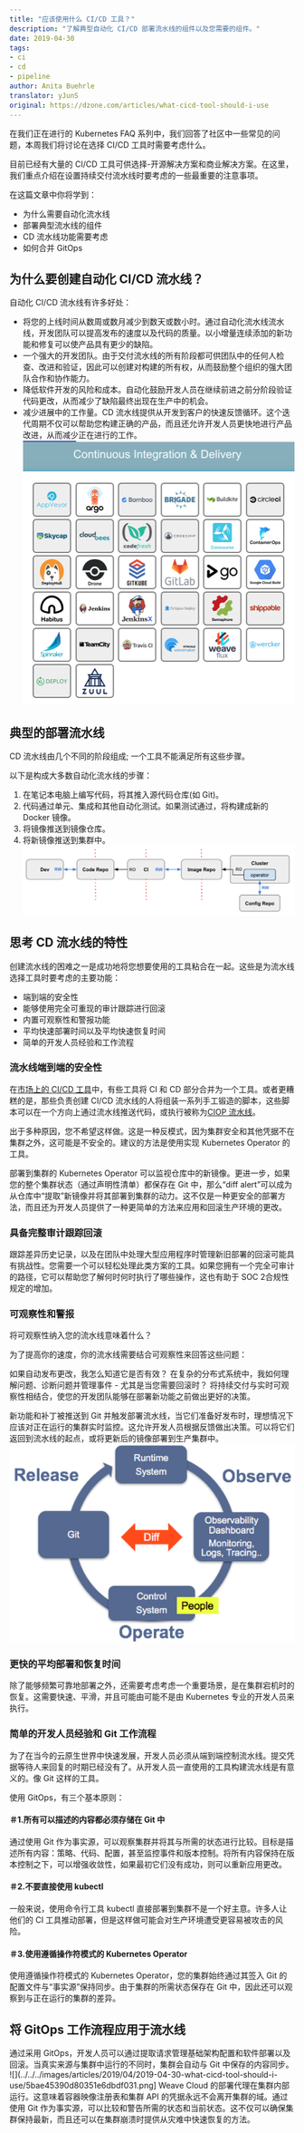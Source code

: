 ```yaml
---
title: "应该使用什么 CI/CD 工具？"
description: "了解典型自动化 CI/CD 部署流水线的组件以及您需要的组件。"
date: 2019-04-30
tags:
- ci
- cd
- pipeline
author: Anita Buehrle
translator: yJunS
original: https://dzone.com/articles/what-cicd-tool-should-i-use
---
```


在我们正在进行的 Kubernetes FAQ 系列中，我们回答了社区中一些常见的问题，本周我们将讨论在选择 CI/CD 工具时需要考虑什么。

目前已经有大量的 CI/CD 工具可供选择-开源解决方案和商业解决方案。在这里，我们重点介绍在设置持续交付流水线时要考虑的一些最重要的注意事项。

在这篇文章中你将学到：
- 为什么需要自动化流水线
- 部署典型流水线的组件
- CD 流水线功能需要考虑
- 如何合并 GitOps

## 为什么要创建自动化 CI/CD 流水线？
自动化 CI/CD 流水线有许多好处：
- 将您的上线时间从数周或数月减少到数天或数小时。通过自动化流水线流水线，开发团队可以提高发布的速度以及代码的质量。以小增量连续添加的新功能和修复可以使产品具有更少的缺陷。
- 一个强大的开发团队。由于交付流水线的所有阶段都可供团队中的任何人检查、改进和验证，因此可以创建对构建的所有权，从而鼓励整个组织的强大团队合作和协作能力。
- 降低软件开发的风险和成本。自动化鼓励开发人员在继续前进之前分阶段验证代码更改，从而减少了缺陷最终出现在生产中的机会。
- 减少进展中的工作量。CD 流水线提供从开发到客户的快速反馈循环。这个迭代周期不仅可以帮助您构建正确的产品，而且还允许开发人员更快地进行产品改进，从而减少正在进行的工作。
![ CNCF 环境下的 CI/CD 工具](../../../images/articles/2019/04/2019-04-30-what-cicd-tool-should-i-use/5bbf935efe0adfe212184907.png)
## 典型的部署流水线
CD 流水线由几个不同的阶段组成; 一个工具不能满足所有这些步骤。

以下是构成大多数自动化流水线的步骤：
1. 在笔记本电脑上编写代码，将其推入源代码仓库(如 Git)。
2. 代码通过单元、集成和其他自动化测试。如果测试通过，将构建成新的 Docker 镜像。
3. 将镜像推送到镜像仓库。
4. 将新镜像推送到集群中。
![](../../../images/articles/2019/04/2019-04-30-what-cicd-tool-should-i-use/5a844aa625bef76b0bd0b159.png)
## 思考 CD 流水线的特性
创建流水线的困难之一是成功地将您想要使用的工具粘合在一起。这些是为流水线选择工具时要考虑的主要功能：
- 端到端的安全性
- 能够使用完全可重现的审计跟踪进行回滚
- 内置可观察性和警报功能
- 平均快速部署时间以及平均快速恢复时间
- 简单的开发人员经验和工作流程

### 流水线端到端的安全性
在[市场上的 CI/CD 工具]((https://www.weave.works/technologies/cicd-tools/))中，有些工具将 CI 和 CD 部分合并为一个工具。或者更糟糕的是，那些负责创建 CI/CD 流水线的人将组装一系列手工锻造的脚本，这些脚本可以在一个方向上通过流水线推送代码，或执行被称为[CIOP 流水线](https://www.weave.works/blog/kubernetes-anti-patterns-let-s-do-gitops-not-ciops)。

出于多种原因，您不希望这样做。这是一种反模式，因为集群安全和其他凭据不在集群之外，这可能是不安全的。建议的方法是使用实​​现 Kubernetes Operator 的工具。

部署到集群的 Kubernetes Operator 可以监视仓库中的新镜像。更进一步，如果您的整个集群状态（通过声明性清单）都保存在 Git 中，那么“diff alert”可以成为从仓库中“提取”新镜像并将其部署到集群的动力。这不仅是一种更安全的部署方法，而且还为开发人员提供了一种更简单的方法来应用和回滚生产环境的更改。

### 具备完整审计跟踪回滚
跟踪差异历史记录，以及在团队中处理大型应用程序时管理新旧部署的回滚可能具有挑战性。您需要一个可以轻松处理此类方案的工具。如果您拥有一个完全可审计的路径，它可以帮助您了解何时何时执行了哪些操作，这也有助于 SOC 2合规性规定的增加。

### 可观察性和警报
将可观察性纳入您的流水线意味着什么？

为了提高你的速度，你的流水线需要结合可观察性来回答这些问题：

如果自动发布更改，我怎么知道它是否有效？
在复杂的分布式系统中，我如何理解问题、诊断问题并管理事件 - 尤其是当您需要回滚时？
将持续交付与实时可观察性相结合，使您的开发团队能够在部署新功能之前做出更好的决策。

新功能和补丁被推送到 Git 并触发部署流水线，当它们准备好发布时，理想情况下应该对正在运行的集群实时监控。这允许开发人员根据反馈做出决策。可以将它们返回到流水线的起点，或将更新后的镜像部署到生产集群中。
![阅读更多的GitOps第3部分-可观察性](../../../images/articles/2019/04/2019-04-30-what-cicd-tool-should-i-use/59e58c44a32c30ab71e2c4d6.png)
### 更快的平均部署和恢复时间
除了能够频繁可靠地部署之外，还需要考虑考虑一个重要场景，是在集群宕机时的恢复。这需要快速、平滑，并且可能由可能不是由 Kubernetes 专业的开发人员来执行。

### 简单的开发人员经验和 Git 工作流程
为了在当今的云原生世界中快速发展，开发人员必须从端到端控制流水线。提交凭据等待人来回复的时期已经没有了。从开发人员一直使用的工具构建流水线是有意义的。像 Git 这样的工具。

使用 GitOps，有三个基本原则：

#### ＃1.所有可以描述的内容都必须存储在 Git 中
通过使用 Git 作为事实源，可以观察集群并将其与所需的状态进行比较。目标是描述所有内容：策略、代码、配置，甚至监控事件和版本控制。将所有内容保持在版本控制之下，可以增强收敛性，如果最初它们没有成功，则可以重新应用更改。

#### ＃2.不要直接使用 kubectl
一般来说，使用命令行工具 kubectl 直接部署到集群不是一个好主意。许多人让他们的 CI 工具推动部署，但是这样做可能会对生产环境遭受更容易被攻击的风险。

#### ＃3.使用遵循操作符模式的 Kubernetes Operator
使用遵循操作符模式的 Kubernetes Operator，您的集群始终通过其签入 Git 的配置文件与“事实源”保持同步。由于集群的所需状态保存在 Git 中，因此还可以观察到与正在运行的集群的差异。

## 将 GitOps 工作流程应用于流水线
通过采用 GitOps，开发人员可以通过提取请求管理基础架构配置和软件部署以及回滚。当真实来源与集群中运行的不同时，集群会自动与 Git 中保存的内容同步。
![](../../../images/articles/2019/04/2019-04-30-what-cicd-tool-should-i-use/5bae45390d80351e6dbdf031.png]
Weave Cloud 的部署代理在集群内部运行。这意味着容器映像注册表和集群 API 的凭据永远不会离开集群的域。通过使用 Git 作为事实源，可以比较和警告所需的状态和当前状态。这不仅可以确保集群保持最新，而且还可以在集群崩溃时提供从灾难中快速恢复的方法。
